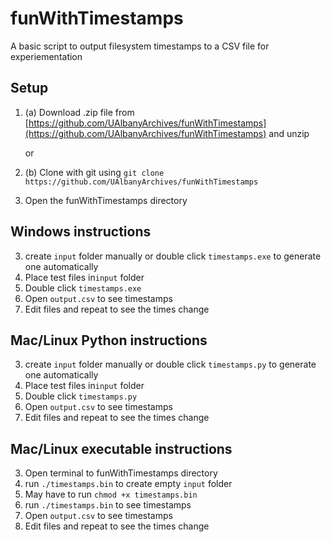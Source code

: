 # funWithTimestamps
A basic script to output filesystem timestamps to a CSV file for experiementation

## Setup

1. (a) Download .zip file from [https://github.com/UAlbanyArchives/funWithTimestamps](https://github.com/UAlbanyArchives/funWithTimestamps) and unzip

	or

1. (b) Clone with git using `git clone https://github.com/UAlbanyArchives/funWithTimestamps`

2. Open the funWithTimestamps directory

## Windows instructions

3. create `input` folder manually or double click `timestamps.exe` to generate one automatically
4. Place test files in`input` folder
5. Double click `timestamps.exe`
6. Open `output.csv` to see timestamps
7. Edit files and repeat to see the times change

## Mac/Linux Python instructions

3. create `input` folder manually or double click `timestamps.py` to generate one automatically
4. Place test files in`input` folder
5. Double click `timestamps.py`
6. Open `output.csv` to see timestamps
7. Edit files and repeat to see the times change

## Mac/Linux executable instructions

3. Open terminal to funWithTimestamps directory
4. run `./timestamps.bin` to create empty `input` folder
5. May have to run `chmod +x timestamps.bin`
5. run `./timestamps.bin` to see timestamps
6. Open `output.csv` to see timestamps
7. Edit files and repeat to see the times change



